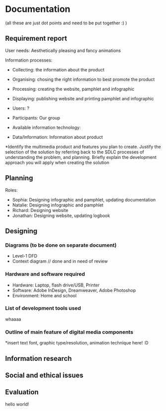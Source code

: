 # Documentation
(all these are just dot points and need to be put together :) )
## Requirement report

User needs: Aesthetically pleasing and fancy animations

Information processes: 
- Collecting: the information about the product
- Organising: chosing the right information to best promote the product
- Processing: creating the website, pamphlet and infographic
- Displaying: publishing website and printing pamphlet and infographic

- Users: ?
- Participants: Our group

- Available information technology: 

- Data/Information: Information about product

*Identify the multimedia product and features you plan to create. Justify the selection of the solution by referring back to the SDLC processes of understanding the problem, and planning. Briefly explain the development approach you will apply when creating the solution

## Planning
Roles:
- Sophia: Designing infographic and pamphlet, updating documentation
- Natalie: Designing infographic and pamphlet
- Richard: Designing website
- Jonathan: Designing website, updating logbook

## Designing
### Diagrams (to be done on separate document)
- Level-1 DFD 
- Context diagram // done and in need of review

### Hardware and software required
- Hardware: Laptop, flash drive/USB, Printer
- Software: Adobe InDesign, Dreamweaver, Adobe Photoshop
- Environment: Home and school


### List of development tools used 
whaaaa

### Outline of main feature of digital media components
*insert text font, graphic type/resolution, animation technique here! :D

## Information research

## Social and ethical issues

## Evaluation
hello world!
